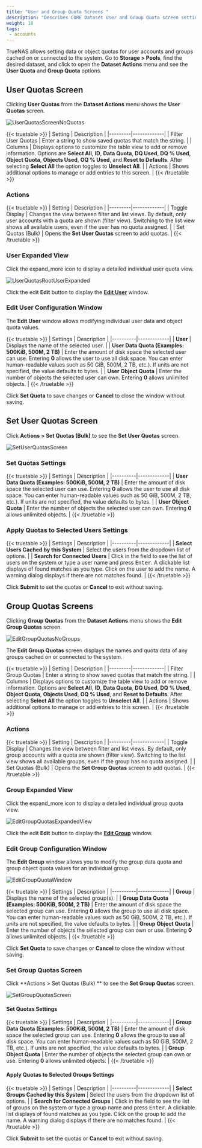 ```yaml
---
title: "User and Group Quota Screens "
description: "Describes CORE Dataset User and Group Quota screen settings and functions."
weight: 18
tags: 
 - accounts
---
```


TrueNAS allows setting data or object quotas for user accounts and groups cached on or connected to the system.
Go to **Storage > Pools**, find the desired dataset, and click <span class="iconify" data-icon="mdi:dots-vertical"></span> to open the **Dataset Actions** menu and see the **User Quota** and **Group Quota** options.

## User Quotas Screen

Clicking **User Quotas** from the **Dataset Actions** menu shows the **User Quotas** screen.

![UserQuotasScreenNoQuotas](/images/CORE/Storage/UserQuotasScreenNoQuotas.png "User Quotas Screen")

{{< truetable >}}
| Setting | Description |
|---------|-------------|
| Filter User Quotas | Enter a string to show saved quotas that match the string. |
| Columns | Displays options to customize the table view to add or remove information. Options are **Select All**, **ID**, **Data Quota**, **DQ Used**, **DQ % Used**, **Object Quota**, **Objects Used**, **OQ % Used**, and **Reset to Defaults**. After selecting **Select All** the option toggles to **Unselect All**. |
| Actions | Shows additional options to manage or add entries to this screen. |
{{< /truetable >}}

### Actions

{{< truetable >}}
| Setting | Description |
|---------|-------------|
| Toggle Display | Changes the view between filter and list views. By default, only user accounts with a quota are shown (filter view). Switching to the list view shows all available users, even if the user has no quota assigned. |
| Set Quotas (Bulk) | Opens the **Set User Quotas** screen to add quotas. |
{{< /truetable >}}

### User Expanded View

Click the <span class="material-icons">expand_more</span> icon to display a detailed individual user quota view.

![UserQuotasRootUserExpanded](/images/CORE/Storage/UserQuotasRootUserExpanded.png "User Quota Expanded View")

Click the <span class="material-icons">edit</span> **Edit** button to display the **[Edit User](#edit-user-configuration-window)** window.

### Edit User Configuration Window

The **Edit User** window allows modifying individual user data and object quota values.

{{< truetable >}}
| Settings | Description |
|----------|-------------|
| **User** | Displays the name of the selected user. |
| **User Data Quota (Examples: 500KiB, 500M, 2 TB)** | Enter the amount of disk space the selected user can use. Entering **0** allows the user to use all disk space. You can enter human-readable values such as 50 GiB, 500M, 2 TB, etc.). If units are not specified, the value defaults to bytes. |
| **User Object Quota** | Enter the number of objects the selected user can own. Entering **0** allows unlimited objects. |
{{< /truetable >}}

Click **Set Quota** to save changes or **Cancel** to close the window without saving.

## Set User Quotas Screen

Click **Actions > Set Quotas (Bulk)** to see the **Set User Quotas** screen.

![SetUserQuotasScreen](/images/CORE/Storage/SetUserQuotasScreen.png "Set User Quotas")

### Set Quotas Settings

{{< truetable >}}
| Settings | Description |
|----------|-------------|
| **User Data Quota (Examples: 500KiB, 500M, 2 TB)** | Enter the amount of disk space the selected user can use. Entering **0** allows the user to use all disk space. You can enter human-readable values such as 50 GiB, 500M, 2 TB, etc.). If units are not specified, the value defaults to bytes. |
| **User Object Quota** | Enter the number of objects the selected user can own. Entering **0** allows unlimited objects. |
{{< /truetable >}}

### Apply Quotas to Selected Users Settings

{{< truetable >}}
| Settings | Description |
|----------|-------------|
| **Select Users Cached by this System** | Select the users from the dropdown list of options. |
| **Search for Connected Users** | Click in the field to see the list of users on the system or type a user name and press <kbd>Enter</kbd>. A clickable list displays of found matches as you type. Click on the user to add the name. A warning dialog displays if there are not matches found. |
{{< /truetable >}}

Click **Submit** to set the quotas or **Cancel** to exit without saving.

## Group Quotas Screens

Clicking **Group Quotas** from the **Dataset Actions** menu shows the **Edit Group Quotas** screen.

![EditGroupQuotasNoGroups](/images/CORE/Storage/EditGroupQuotasNoGroups.png "Group Quotas Screen")

The **Edit Group Quotas** screen displays the names and quota data of any groups cached on or connected to the system.

{{< truetable >}}
| Setting | Description |
|---------|-------------|
| Filter Group Quotas | Enter a string to show saved quotas that match the string. |
| Columns | Displays options to customize the table view to add or remove information. Options are **Select All**, **ID**, **Data Quota**, **DQ Used**, **DQ % Used**, **Object Quota**, **Objects Used**, **OQ % Used**, and **Reset to Defaults**. After selecting **Select All** the option toggles to **Unselect All**. |
| Actions | Shows additional options to manage or add entries to this screen. |
{{< /truetable >}}

### Actions

{{< truetable >}}
| Setting | Description |
|---------|-------------|
| Toggle Display | Changes the view between filter and list views. By default, only group accounts with a quota are shown (filter view). Switching to the list view shows all available groups, even if the group has no quota assigned. |
| Set Quotas (Bulk) | Opens the **Set Group Quotas** screen to add quotas. |
{{< /truetable >}}

### Group Expanded View

Click the <span class="material-icons">expand_more</span> icon to display a detailed individual group quota view.

![EditGroupQuotasExpandedView](/images/CORE/Storage/EditGroupQuotasExpandedView.png "Group Quotas Expanded View")

Click the <span class="material-icons">edit</span> **Edit** button to display the **[Edit Group](#edit-group-configuration-window)** window.

### Edit Group Configuration Window
The **Edit Group** window allows you to modify the group data quota and group object quota values for an individual group.

![EditGroupQuotaWindow](/images/CORE/Storage/EditGroupQuotasScreen.png "Edit Group Quota")

{{< truetable >}}
| Settings | Description |
|----------|-------------|
| **Group** | Displays the name of the selected group(s).  |
| **Group Data Quota (Examples: 500KiB, 500M, 2 TB)** | Enter the amount of disk space the selected group can use. Entering **0** allows the group to use all disk space. You can enter human-readable values such as 50 GiB, 500M, 2 TB, etc.). If units are not specified, the value defaults to bytes. |
| **Group Object Quota** | Enter the number of objects the selected group can own or use. Entering **0** allows unlimited objects. |
{{< /truetable >}}

Click **Set Quota** to save changes or **Cancel** to close the window without saving.

### Set Group Quotas Screen

Click **Actions > Set Quotas (Bulk) ** to see the **Set Group Quotas** screen.

![SetGroupQuotasScreen](/images/CORE/Storage/SetGroupQuotasScreen.png "Set Group Quotas")

#### Set Quotas Settings

{{< truetable >}}
| Settings | Description |
|----------|-------------|
| **Group Data Quota (Examples: 500KiB, 500M, 2 TB)** | Enter the amount of disk space the selected group can use. Entering **0** allows the group to use all disk space. You can enter human-readable values such as 50 GiB, 500M, 2 TB, etc.). If units are not specified, the value defaults to bytes. |
| **Group Object Quota** | Enter the number of objects the selected group can own or use. Entering **0** allows unlimited objects. |
{{< /truetable >}}

#### Apply Quotas to Selected Groups Settings

{{< truetable >}}
| Settings | Description |
|----------|-------------|
| **Select Groups Cached by this System** | Select the users from the dropdown list of options. |
| **Search for Connected Groups** | Click in the field to see the list of groups on the system or type a group name and press <kbd>Enter</kbd>. A clickable list displays of found matches as you type. Click on the group to add the name. A warning dialog displays if there are no matches found. |
{{< /truetable >}}

Click **Submit** to set the quotas or **Cancel** to exit without saving.
